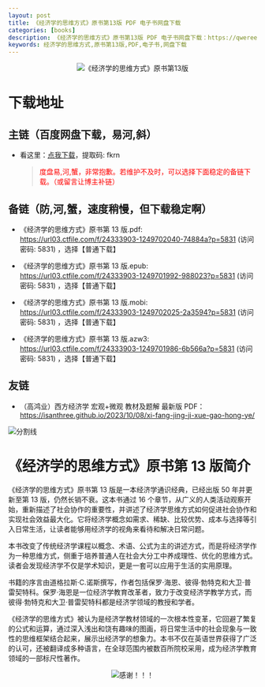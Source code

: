 ```yaml
---
layout: post
title: 《经济学的思维方式》原书第13版 PDF 电子书网盘下载
categories: [books]
description: 《经济学的思维方式》原书第13版 PDF 电子书网盘下载：https://qweree.cn/index.php/350/
keywords: 经济学的思维方式,原书第13版,PDF,电子书,网盘下载
---
```


<div align="center"><img src="https://qweree.cn/wp-content/uploads/2024/05/image-1716636171724.png" alt="《经济学的思维方式》原书第13版"></div>

# 下载地址

## 主链（百度网盘下载，易河,斜）

- 看这里：[点我下载](https://pan.baidu.com/s/1qZRtufNxueSwGGkzsLIB5A?pwd=fkrn)，提取码: fkrn

  > <p style="color:red" >度盘易,河,蟹，非常抱歉。若维护不及时，可以选择下面稳定的备链下载。（或留言让博主补链）</p>

## 备链（防,河,蟹，速度稍慢，但下载稳定啊）

- 《经济学的思维方式》原书第 13 版.pdf: <https://url03.ctfile.com/f/24333903-1249702040-74884a?p=5831> (访问密码: 5831) ，选择【普通下载】

- 《经济学的思维方式》原书第 13 版.epub: <https://url03.ctfile.com/f/24333903-1249701992-988023?p=5831> (访问密码: 5831) ，选择【普通下载】

- 《经济学的思维方式》原书第 13 版.mobi: <https://url03.ctfile.com/f/24333903-1249702025-2a3594?p=5831> (访问密码: 5831) ，选择【普通下载】

- 《经济学的思维方式》原书第 13 版.azw3: <https://url03.ctfile.com/f/24333903-1249701986-6b566a?p=5831> (访问密码: 5831) ，选择【普通下载】

## 友链

- （高鸿业）西方经济学 宏观+微观 教材及题解 最新版 PDF：<https://isanthree.github.io/2023/10/08/xi-fang-jing-ji-xue-gao-hong-ye/>

![分割线](https://pic.imgdb.cn/item/6612476468eb935713c85291.gif)

# 《经济学的思维方式》原书第 13 版简介

《经济学的思维方式》原书第 13 版是一本经济学通识经典，已经出版 50 年并更新至第 13 版，仍然长销不衰。这本书通过 16 个章节，从广义的人类活动观察开始，重新描述了社会协作的重要性，并讲述了经济学思维方式如何促进社会协作和实现社会效益最大化。它将经济学概念如需求、稀缺、比较优势、成本与选择等引入日常生活，让读者能够用经济学的视角来看待和解决日常问题。

本书改变了传统经济学课程以概念、术语、公式为主的讲述方式，而是将经济学作为一种思维方式，侧重于培养普通人在社会大分工中养成理性、优化的思维方式。读者会发现经济学不仅是学术知识，更是一套可以应用于生活的实用原理。

书籍的序言由道格拉斯·C.诺斯撰写，作者包括保罗·海恩、彼得·勃特克和大卫·普雷契特科。保罗·海恩是一位经济学教育改革者，致力于改变经济学教学方式，而彼得·勃特克和大卫·普雷契特科都是经济学领域的教授和学者。

《经济学的思维方式》被认为是经济学教材领域的一次根本性变革，它回避了繁复的公式和运算，通过深入浅出和饶有趣味的图画，将日常生活中的社会现象与一致性的思维框架结合起来，展示出经济学的想象力。本书不仅在英语世界获得了广泛的认可，还被翻译成多种语言，在全球范围内被数百所院校采用，成为经济学教育领域的一部标尺性著作。

<div align="center"><img src="https://pic.imgdb.cn/item/661a35e868eb93571333b3c3.gif" alt="感谢！！！"/></div>

